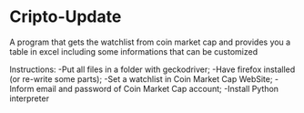 # Cripto-Update
A program that gets the watchlist from coin market cap and provides you a table in excel including some informations that can be customized

Instructions: 
-Put all files in a folder with geckodriver;
-Have firefox installed (or re-write some parts); 
-Set a watchlist in Coin Market Cap WebSite;
-Inform email and password of Coin Market Cap account; 
-Install Python interpreter 
